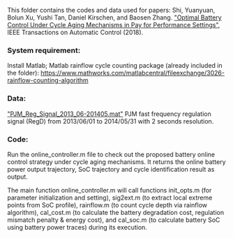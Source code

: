 This folder contains the codes and data used for papers:
Shi, Yuanyuan, Bolun Xu, Yushi Tan, Daniel Kirschen, and Baosen Zhang. 
["Optimal Battery Control Under Cycle Aging Mechanisms in Pay for Performance Settings"](https://arxiv.org/pdf/1709.05715.pdf), IEEE Transactions on Automatic Control (2018).

### System requirement:
Install Matlab; 
Matlab rainflow cycle counting package (already included in the folder): https://www.mathworks.com/matlabcentral/fileexchange/3026-rainflow-counting-algorithm

### Data:
["PJM_Reg_Signal_2013_06-201405.mat"](https://drive.google.com/file/d/1zd2RGHvgBwo47X5TnjqpBYpL3fyCNLLu/view?usp=sharing) PJM fast frequency regulation signal (RegD) from 2013/06/01 to 2014/05/31 with 2 seconds resolution.

### Code:

Run the online_controller.m file to check out the proposed battery online control strategy under cycle aging mechanisms. It returns the online battery power output trajectory, SoC trajectory and cycle identification result as output.

The main function online_controller.m will call functions init_opts.m (for parameter initialization and setting), sig2ext.m (to extract local extreme points from SoC profile), rainflow.m (to count cycle depth via rainflow algorithm), cal_cost.m (to calculate the battery degradation cost, regulation mismatch penalty & energy cost), and cal_soc.m (to calculate battery SoC using battery power traces) during its execution.


